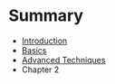 # Summary

* [Introduction](README.md)
* [Basics](chapter1.md)
* [Advanced Techniques](chapter3.md)
* Chapter 2

